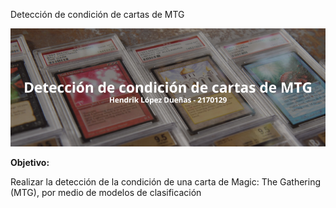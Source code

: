 <p>Detección de condición de cartas de MTG</p>
<p align="center">
  <img src="https://github.com/hendrik21/deteccionCondicionCartasMTG/blob/main/Detecci%C3%B3n%20de%20condici%C3%B3n%20de%20cartas%20de%20MTG.png">
</p>
<span></span><b>Objetivo: </b></span><span><p>Realizar la detección de la condición de una carta de Magic: The Gathering (MTG), por medio de modelos de clasificación</p></span>
